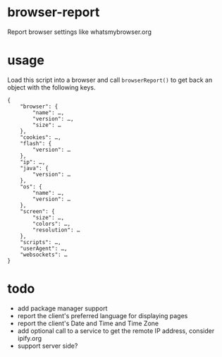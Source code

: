 # browser-report
Report browser settings like whatsmybrowser.org

# usage
Load this script into a browser and call `browserReport()` to get back an object with the following keys.

	{
		"browser": {
			"name": …,
			"version": …,
			"size": …
		},
		"cookies": …,
		"flash": {
			"version": …
		},
		"ip": …,
		"java": {
			"version": …
		},
		"os": {
			"name": …,
			"version": …
		},
		"screen": {
			"size": …,
			"colors": …,
			"resolution": …
		},
		"scripts": …,
		"userAgent": …,
		"websockets": …
	}


# todo

* add package manager support
* report the client's preferred language for displaying pages
* report the client's Date and Time and Time Zone
* add optional call to a service to get the remote IP address, consider ipify.org
* support server side?

